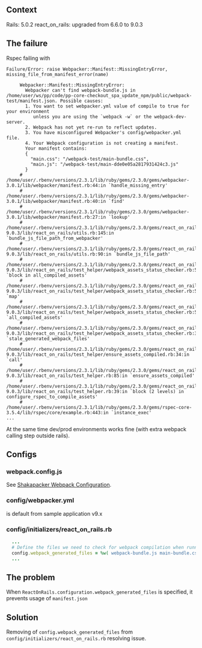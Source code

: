 ## Context

Rails: 5.0.2
react_on_rails: upgraded from 6.6.0 to 9.0.3

## The failure

Rspec failing with

```text
Failure/Error: raise Webpacker::Manifest::MissingEntryError, missing_file_from_manifest_error(name)

     Webpacker::Manifest::MissingEntryError:
       Webpacker can't find webpack-bundle.js in /home/user/ws/pp/code/pp-core-checkout_spa_update_npm/public/webpack-test/manifest.json. Possible causes:
       1. You want to set webpacker.yml value of compile to true for your environment
          unless you are using the `webpack -w` or the webpack-dev-server.
       2. Webpack has not yet re-run to reflect updates.
       3. You have misconfigured Webpacker's config/webpacker.yml file.
       4. Your Webpack configuration is not creating a manifest.
       Your manifest contains:
       {
         "main.css": "/webpack-test/main-bundle.css",
         "main.js": "/webpack-test/main-dde0e05a2817931424c3.js"
       }
     # /home/user/.rbenv/versions/2.3.1/lib/ruby/gems/2.3.0/gems/webpacker-3.0.1/lib/webpacker/manifest.rb:44:in `handle_missing_entry'
     # /home/user/.rbenv/versions/2.3.1/lib/ruby/gems/2.3.0/gems/webpacker-3.0.1/lib/webpacker/manifest.rb:40:in `find'
     # /home/user/.rbenv/versions/2.3.1/lib/ruby/gems/2.3.0/gems/webpacker-3.0.1/lib/webpacker/manifest.rb:27:in `lookup'
     # /home/user/.rbenv/versions/2.3.1/lib/ruby/gems/2.3.0/gems/react_on_rails-9.0.3/lib/react_on_rails/utils.rb:145:in `bundle_js_file_path_from_webpacker'
     # /home/user/.rbenv/versions/2.3.1/lib/ruby/gems/2.3.0/gems/react_on_rails-9.0.3/lib/react_on_rails/utils.rb:90:in `bundle_js_file_path'
     # /home/user/.rbenv/versions/2.3.1/lib/ruby/gems/2.3.0/gems/react_on_rails-9.0.3/lib/react_on_rails/test_helper/webpack_assets_status_checker.rb:56:in `block in all_compiled_assets'
     # /home/user/.rbenv/versions/2.3.1/lib/ruby/gems/2.3.0/gems/react_on_rails-9.0.3/lib/react_on_rails/test_helper/webpack_assets_status_checker.rb:55:in `map'
     # /home/user/.rbenv/versions/2.3.1/lib/ruby/gems/2.3.0/gems/react_on_rails-9.0.3/lib/react_on_rails/test_helper/webpack_assets_status_checker.rb:55:in `all_compiled_assets'
     # /home/user/.rbenv/versions/2.3.1/lib/ruby/gems/2.3.0/gems/react_on_rails-9.0.3/lib/react_on_rails/test_helper/webpack_assets_status_checker.rb:35:in `stale_generated_webpack_files'
     # /home/user/.rbenv/versions/2.3.1/lib/ruby/gems/2.3.0/gems/react_on_rails-9.0.3/lib/react_on_rails/test_helper/ensure_assets_compiled.rb:34:in `call'
     # /home/user/.rbenv/versions/2.3.1/lib/ruby/gems/2.3.0/gems/react_on_rails-9.0.3/lib/react_on_rails/test_helper.rb:85:in `ensure_assets_compiled'
     # /home/user/.rbenv/versions/2.3.1/lib/ruby/gems/2.3.0/gems/react_on_rails-9.0.3/lib/react_on_rails/test_helper.rb:39:in `block (2 levels) in configure_rspec_to_compile_assets'
     # /home/user/.rbenv/versions/2.3.1/lib/ruby/gems/2.3.0/gems/rspec-core-3.5.4/lib/rspec/core/example.rb:443:in `instance_exec'
...
```

At the same time dev/prod environments works fine (with extra webpack calling step outside rails).

## Configs

### webpack.config.js

See [Shakapacker Webpack Configuration](https://github.com/shakacode/shakapacker/blob/master/README.md#webpack-configuration).

### config/webpacker.yml

is default from sample application v9.x

### config/initializers/react_on_rails.rb

```ruby
  ...
  # Define the files we need to check for webpack compilation when running tests.
  config.webpack_generated_files = %w( webpack-bundle.js main-bundle.css )
  ...
```

## The problem

When `ReactOnRails.configuration.webpack_generated_files` is specified, it prevents usage of `manifest.json`

## Solution

Removing of `config.webpack_generated_files` from `config/initializers/react_on_rails.rb` resolving issue.
